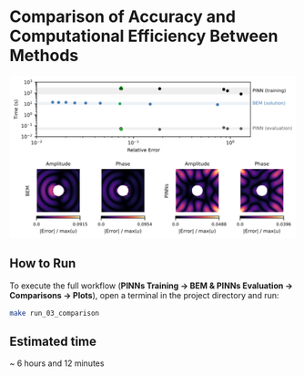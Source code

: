 # Comparison of Accuracy and Computational Efficiency Between Methods

![comparison](figures/06_accuracy_time_error_bem_pinns.svg)


## How to Run

To execute the full workflow (**PINNs Training → BEM & PINNs Evaluation → Comparisons → Plots**), open a terminal in the project directory and run:

```bash
make run_03_comparison
```

## Estimated time

~ 6 hours and 12 minutes 